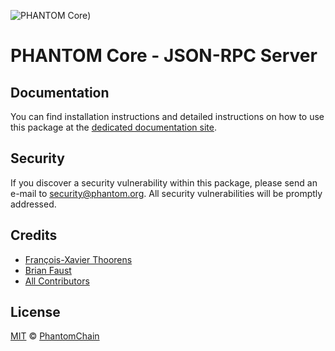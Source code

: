 ![PHANTOM Core](https://i.imgur.com/dPHOKrL.jpg))

# PHANTOM Core - JSON-RPC Server

## Documentation

You can find installation instructions and detailed instructions on how to use this package at the [dedicated documentation site](https://docs.phantom.org/guidebook/core/plugins/core-json-rpc.html).

## Security

If you discover a security vulnerability within this package, please send an e-mail to security@phantom.org. All security vulnerabilities will be promptly addressed.

## Credits

- [François-Xavier Thoorens](https://github.com/fix)
- [Brian Faust](https://github.com/faustbrian)
- [All Contributors](../../../../contributors)

## License

[MIT](LICENSE) © [PhantomChain](https://phantom.org)
